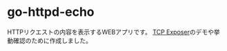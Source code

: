 # go-httpd-echo

HTTPリクエストの内容を表示するWEBアプリです。
[TCP Exposer](https://www.tcpexposer.com/)のデモや挙動確認のために作成しました。
